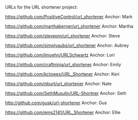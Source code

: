 URLs for the URL shortener project:

https://github.com/PositiveControl/url_shortener Anchor: Mark

https://github.com/marthaberner/url_shortener Anchor: Martha

https://github.com/stevepm/url_shortener Anchor: Steve

https://github.com/simplyaubs/url_shortener Anchor: Aubrey

https://github.com/lmoehn/URLSchwartz Anchor: Lori

https://github.com/craftninja/url_shortener Anchor: Emily

https://github.com/kclowes/URL_Shortener Anchor: Keri

https://github.com/nburt/url_shortener Anchor: Nate

https://github.com/SethMusulin/URL-Shortner Anchor: Seth

http://github.com/gusk/url-shortener Anchor: Gus

https://github.com/ems2141/URL_Shortener Anchor: Ellie
